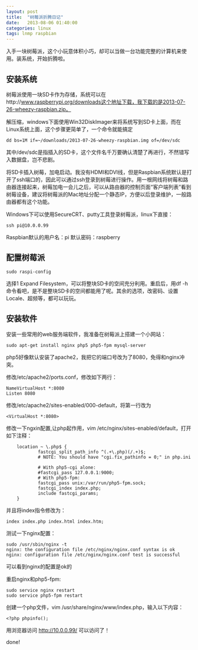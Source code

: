```yaml
---
layout: post
title:  "树莓派折腾日记"
date:   2013-08-06 01:40:00
categories: linux
tags: lnmp raspbian
---
```


入手一块树莓派，这个小玩意体积小巧，却可以当做一台功能完整的计算机来使用。装系统，开始折腾啦。

## 安装系统

树莓派使用一块SD卡作为存储，系统可以在http://www.raspberrypi.org/downloads这个地址下载，我下载的是2013-07-26-wheezy-raspbian.zip。

解压缩，windows下面使用Win32DiskImager来将系统写到SD卡上面，而在Linux系统上面，这个步骤更简单了，一个命令就能搞定

	dd bs=1M if=~/downloads/2013-07-26-wheezy-raspbian.img of=/dev/sdc

其中/dev/sdc是指插入的SD卡，这个文件名千万要确认清楚了再进行，不然错写入数据盘，岂不悲剧。

将SD卡插入树莓，加电启动。我没有HDMI和DVI线，但是Raspbian系统默认是打开了ssh端口的，因此可以通过ssh登录到树莓进行操作。用一根网线将树莓和路由器连接起来，树莓加电一会儿之后，可以从路由器的控制页面“客户端列表”看到树莓设备，建议将树莓派的Mac地址分配一个静态IP，方便以后登录维护，一般路由器都有这个功能。

Windows下可以使用SecureCRT、putty工具登录树莓派，linux下直接：

	ssh pi@10.0.0.99

Raspbian默认的用户名：pi  默认密码：raspberry

## 配置树莓派

	sudo raspi-config

选择1 Expand Filesystem，可以将整块SD卡的空间充分利用。重启后，用df -h命令看吧，是不是整块SD卡的空间都能用了呢。其余的选项，改密码、设置Locale、超频等，都可以玩玩。

## 安装软件

安装一些常用的web服务端软件，我准备在树莓派上搭建一个小网站：

	sudo apt-get install nginx php5 php5-fpm mysql-server

php5好像默认安装了apache2，我把它的端口号改为了8080，免得和nginx冲突。

修改/etc/apache2/ports.conf，修改如下两行：

	NameVirtualHost *:8080
	Listen 8080

修改/etc/apache2/sites-enabled/000-default，将第一行改为

	<VirtualHost *:8080>

修改一下ngxin配置,让php起作用，vim /etc/nginx/sites-enabled/default，打开如下注释：

        location ~ \.php$ {
                fastcgi_split_path_info ^(.+\.php)(/.+)$;
                # NOTE: You should have "cgi.fix_pathinfo = 0;" in php.ini

                # With php5-cgi alone:
                #fastcgi_pass 127.0.0.1:9000;
                # With php5-fpm:
                fastcgi_pass unix:/var/run/php5-fpm.sock;
                fastcgi_index index.php;
                include fastcgi_params;
        }

并且将index指令修改为：

	index index.php index.html index.htm;

测试一下nginx配置：

	sudo /usr/sbin/nginx -t
	nginx: the configuration file /etc/nginx/nginx.conf syntax is ok
	nginx: configuration file /etc/nginx/nginx.conf test is successful

可以看到nginx的配置是ok的

重启nginx和php5-fpm:

	sudo service nginx restart
	sudo service php5-fpm restart

创建一个php文件，vim /usr/share/nginx/www/index.php，输入以下内容：

	<?php phpinfo();

用浏览器访问  http://10.0.0.99/ 可以访问了！

done!

